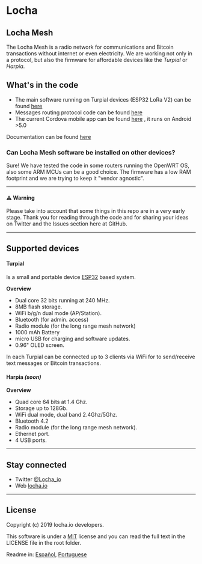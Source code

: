 # Locha
<Achieving hyperbitcoinization in Venezuela>



## Locha Mesh
The Locha Mesh is a radio network for communications and Bitcoin transactions without internet or even electricity.
We are working not only in a protocol, but also the firmware for affordable devices like the _Turpial_ or _Harpia_.



## What's in the code
* The main software running on Turpial devices (ESP32 LoRa V2) can be found [here](https://github.com/btcven/locha-mesh-app)
* Messages routing protocol code can be found [here](https://github.com/btcven/locha-mesh-app/blob/master/Turpial/routing_incoming.cpp)
* The current Cordova mobile app can be found [here](https://gitlab.com/btcven/locha/mobile-app) , it runs on Android >5.0

Documentation can be found [here](https://github.com/btcven/locha/tree/master/documents)



### Can Locha Mesh software be installed on other devices?

Sure! We have tested the code in some routers running the OpenWRT OS, also some ARM MCUs can be a good choice. The firmware has a low RAM footprint and we are trying to keep it "vendor agnostic".


---


#### :warning: Warning
Please take into account that some things in this repo are in a very early stage. Thank you for reading through the code and for sharing your ideas on Twitter and the Issues section here at GitHub.


---


## Supported devices

#### Turpial
Is a small and portable device [ESP32](https://www.espressif.com/en/products/hardware/esp-wroom-32/overview) based system.

**Overview**
- Dual core 32 bits running at 240 MHz.
- 8MB flash storage.
- WiFi b/g/n dual mode (AP/Station).
- Bluetooth (for admin. access)
- Radio module (for the long range mesh network)
- 1000 mAh Battery
- micro USB for charging and software updates.
- 0.96" OLED screen.
 
In each Turpial can be connected up to 3 clients via WiFi for to send/receive text messages or Bitcoin transactions.

#### Harpia _(soon)_

**Overview**
- Quad core 64 bits at 1.4 Ghz.
- Storage up to 128Gb.
- WiFi dual mode, dual band 2.4Ghz/5Ghz.
- Bluetooth 4.2
- Radio module (for the long range mesh network).
- Ethernet port.
- 4 USB ports.

----

## Stay connected

- Twitter [@Locha_io](https://twitter.com/Locha_io)
- Web [locha.io](https://locha.io)

----

## License
Copyright (c) 2019 locha.io developers.

This software is under a [MIT](LICENSE) license and you can read the full text in the LICENSE file in the root folder.

Readme in: [Español](README_ES.md), [Portuguese](README_PT.md)
